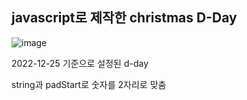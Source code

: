 <h2>javascript로 제작한 christmas D-Day</h2>

![image](https://user-images.githubusercontent.com/70964988/164241783-3b015493-a891-45f2-b797-44e54c3131c0.png)
<p>2022-12-25 기준으로 설정된 d-day</p>

<p>string과 padStart로 숫자를 2자리로 맞춤</p>
